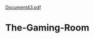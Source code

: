[Document43.pdf](https://github.com/tannerwalesnhuedu/The-Gaming-Room/files/6995063/Document43.pdf)
# The-Gaming-Room
